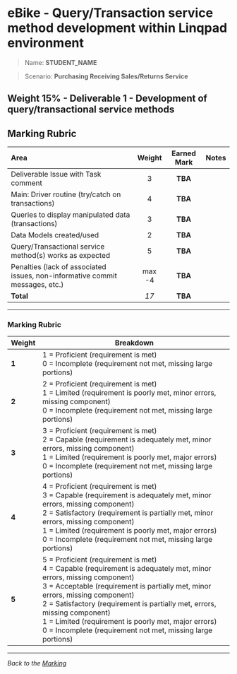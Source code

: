 # eBike - Query/Transaction service method development within Linqpad environment

> Name: **STUDENT_NAME**

> Scenario: **Purchasing Receiving Sales/Returns Service**

## **Weight 15%** - Deliverable 1 - Development of query/transactional service methods

## Marking Rubric

| Area                | Weight | Earned Mark | Notes |
|:--------------------|:------:|:-----------:|:------|
| Deliverable Issue with Task comment |   3    |   **TBA**   |       |
| Main: Driver routine (try/catch on transactions)  |   4    |   **TBA**   |       |
| Queries to display manipulated data (transactions) |   3    |   **TBA**   |       |
| Data Models created/used         |   2    |   **TBA**   |       |
| Query/Transactional service method(s) works as expected  |   5    |   **TBA**   |       |
| Penalties (lack of associated issues, non-informative commit messages, etc.)        |   max -4    |   **TBA**   |       |
| **Total**           |  *17*   |   **TBA**   |       |

----

### Marking Rubric

| Weight | Breakdown |
| ----   | --------- |
| **1** | 1 = Proficient (requirement is met)<br />0 = Incomplete (requirement not met, missing large portions) |
| **2** | 2 = Proficient (requirement is met)<br />1 = Limited (requirement is poorly met, minor errors, missing component)<br />0 = Incomplete (requirement not met, missing large portions) |
| **3** | 3 = Proficient (requirement is met)<br />2 = Capable (requirement is adequately met, minor errors, missing component)<br />1 = Limited (requirement is poorly met, major errors)<br />0 = Incomplete (requirement not met, missing large portions) |
| **4** | 4 = Proficient (requirement is met)<br />3 = Capable (requirement is adequately met, minor errors, missing component)<br />2 = Satisfactory (requirement is partially met, minor errors, missing component)<br />1 = Limited (requirement is poorly met, major errors)<br />0 = Incomplete (requirement not met, missing large portions) |
| **5** | 5 = Proficient (requirement is met)<br />4 = Capable (requirement is adequately met, minor errors, missing component)<br />3 = Acceptable (requirement is partially met, minor errors, missing component)<br />2 = Satisfactory (requirement is partially met, errors, missing component)<br />1 = Limited (requirement is poorly met, major errors)<br />0 = Incomplete (requirement not met, missing large portions) |
----



*Back to the [Marking](./../ReadMe.md)*
